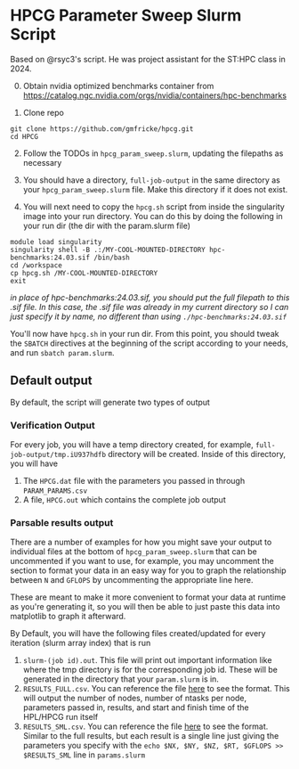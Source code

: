 
# HPCG Parameter Sweep Slurm Script

Based on @rsyc3's script. He was project assistant for the ST:HPC class in 2024.

0. Obtain nvidia optimized benchmarks container from 
https://catalog.ngc.nvidia.com/orgs/nvidia/containers/hpc-benchmarks

1. Clone repo
```
git clone https://github.com/gmfricke/hpcg.git
cd HPCG
```

2. Follow the TODOs in `hpcg_param_sweep.slurm`, updating the filepaths as necessary

3. You should have a directory, `full-job-output` in the same directory as your `hpcg_param_sweep.slurm` file. Make this directory if it does not exist. 

4. You will next need to copy the `hpcg.sh` script from inside the singularity image into your run directory. You can do this by doing the following in your run dir (the dir with the param.slurm file)

```
module load singularity 
singularity shell -B .:/MY-COOL-MOUNTED-DIRECTORY hpc-benchmarks:24.03.sif /bin/bash
cd /workspace
cp hpcg.sh /MY-COOL-MOUNTED-DIRECTORY
exit
```

*in place of hpc-benchmarks:24.03.sif, you should put the full filepath to this .sif file. In this case, the .sif file was already in my current directory so I can just specify it by name, no different than using `./hpc-benchmarks:24.03.sif`*

You'll now have `hpcg.sh` in your run dir. From this point, you should tweak the `SBATCH` directives at the beginning of the script according to your needs, and run `sbatch param.slurm`.


## Default output

By default, the script will generate two types of output

### Verification Output
For every job, you will have a temp directory created, for example, `full-job-output/tmp.iU937hdfb` directory will be created. Inside of this directory, you will have 
1. The `HPCG.dat` file with the parameters you passed in through `PARAM_PARAMS.csv`
2. A file, `HPCG.out` which contains the complete job output


### Parsable results output
There are a number of examples for how you might save your output to individual files at the bottom of `hpcg_param_sweep.slurm` that can be uncommented if you want to use, for example, you may uncomment the section to format your data in an easy way for you to graph the relationship between `N` and `GFLOPS` by uncommenting the appropriate line here. 

These are meant to make it more convenient to format your data at runtime as you're generating it, so you will then be able to just paste this data into matplotlib to graph it afterward. 

By Default, you will have the following files created/updated for every iteration (slurm array index) that is run 

1. `slurm-(job id).out`. This file will print out important information like where the tmp directory is for the corresponding job id. These will be generated in the directory that your `param.slurm` is in. 
2. `RESULTS_FULL.csv`. You can reference the file [here](https://github.com/rysc3/sc24/blob/main/HPCG/RESULTS_FULL.csv) to see the format. This will output the number of nodes, number of ntasks per node, parameters passed in, results, and start and finish time of the HPL/HPCG run itself
3. `RESULTS_SML.csv`. You can reference the file [here](https://github.com/rysc3/sc24/blob/main/HPCG/RESULTS_SML.csv) to see the format. Similar to the full results, but each result is a single line just giving the parameters you specify with the `echo $NX, $NY, $NZ, $RT, $GFLOPS >> $RESULTS_SML` line in `params.slurm`

